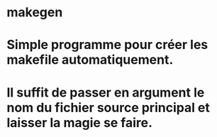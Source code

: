 # makegen
# Simple programme pour créer les makefile automatiquement.

# Il suffit de passer en argument le nom du fichier source principal et laisser la magie se faire.
